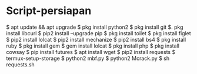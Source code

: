 # Script-persiapan
$ apt update &amp;&amp; apt upgrade  $ pkg install python2  $ pkg install git  $. pkg install libcurl  $ pip2 install –upgrade pip  $ pkg install toilet  $ pkg install figlet  $ pip2 install lolcat  $ pip2 install mechanize  $ pip2 install bs4  $ pkg install ruby  $ pkg install gem  $ gem install lolcat  $ pkg install php  $ pkg install cowsay  $ pip install futures  $ apt install wget  $ pip2 install requests  $ termux-setup-storage  $ python2 mbf.py  $ python2 Mcrack.py  $ sh requests.sh
